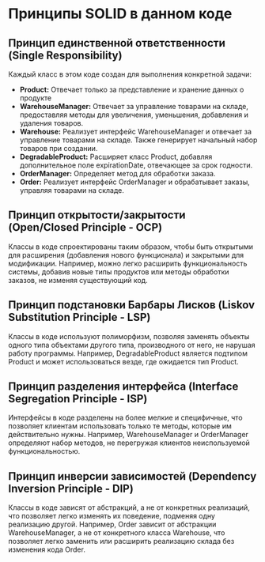 # Принципы SOLID в данном коде
## Принцип единственной ответственности (Single Responsibility)
Каждый класс в этом коде создан для выполнения конкретной задачи:
- **Product:** Отвечает только за представление и хранение данных о продукте
- **WarehouseManager:** Отвечает за управление товарами на складе, предоставляя методы для увеличения, уменьшения, добавления и удаления товаров. 
- **Warehouse:** Реализует интерфейс WarehouseManager и отвечает за управление товарами на складе. Также генерирует начальный набор товаров при создании.
- **DegradableProduct:** Расширяет класс Product, добавляя дополнительное поле expirationDate, отвечающее за срок годности.
- **OrderManager:** Определяет метод для обработки заказа.
- **Order:** Реализует интерфейс OrderManager и обрабатывает заказы, управляя товарами на складе.

## Принцип открытости/закрытости (Open/Closed Principle - OCP)
Классы в коде спроектированы таким образом, чтобы быть открытыми для расширения (добавления нового функционала) и закрытыми для модификации. Например, можно легко расширить функциональность системы, добавив новые типы продуктов или методы обработки заказов, не изменяя существующий код.
## Принцип подстановки Барбары Лисков (Liskov Substitution Principle - LSP)

Классы в коде используют полиморфизм, позволяя заменять объекты одного типа объектами другого типа, производного от него, не нарушая работу программы. Например, DegradableProduct является подтипом Product и может использоваться везде, где ожидается тип Product.

## Принцип разделения интерфейса (Interface Segregation Principle - ISP)

Интерфейсы в коде разделены на более мелкие и специфичные, что позволяет клиентам использовать только те методы, которые им действительно нужны. Например, WarehouseManager и OrderManager определяют набор методов, не перегружая клиентов неиспользуемой функциональностью.

## Принцип инверсии зависимостей (Dependency Inversion Principle - DIP)

Классы в коде зависят от абстракций, а не от конкретных реализаций, что позволяет легко изменять их поведение, подменяя одну реализацию другой. Например, Order зависит от абстракции WarehouseManager, а не от конкретного класса Warehouse, что позволяет легко заменить или расширить реализацию склада без изменения кода Order.